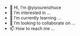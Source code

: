- 👋 Hi, I’m @yiyourenzhuce
- 👀 I’m interested in ...
- 🌱 I’m currently learning ...
- 💞️ I’m looking to collaborate on ...
- 📫 How to reach me ...

<!---
yiyourenzhuce/yiyourenzhuce is a ✨ special ✨ repository because its `README.md` (this file) appears on your GitHub profile.
You can click the Preview link to take a look at your changes.
--->
